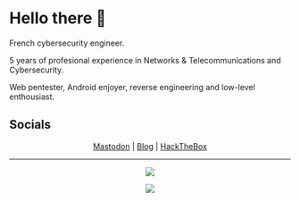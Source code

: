 # Hello there 👋

French cybersecurity engineer.

5 years of profesional experience in Networks & Telecommunications and Cybersecurity.

Web pentester, Android enjoyer, reverse engineering and low-level enthousiast.

## Socials
<p align="center">
  <a href="https://mastodon.social/@0xninja">Mastodon</a> | <a href="https://0xninja.fr">Blog</a> | <a href="https://app.hackthebox.eu/profile/100982">HackTheBox</a>
</p>

---

<p align="center">
  <img src="https://github-profile-trophy.vercel.app/?username=OxNinja&theme=gruvbox&no-frame=true&margin-w=10&margin-h=10&column=4">
</p>

<p align="center">
  <img src="https://github-readme-stats.vercel.app/api?username=OxNinja&count_private=true&show_icons=true&theme=gruvbox">
</p>
